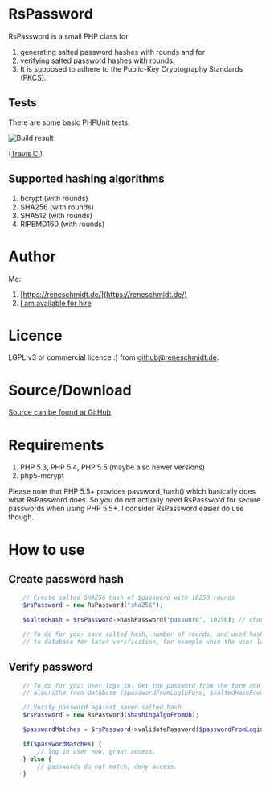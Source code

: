 # RsPassword

RsPassword is a small PHP class for

1. generating salted password hashes with rounds and for
1. verifying salted password hashes with rounds.
1. It is supposed to adhere to the Public-Key Cryptography Standards (PKCS).

## Tests

There are some basic PHPUnit tests.

![Build result](https://api.travis-ci.org/rene-s/RsPassword.png "Build result")

([Travis CI](https://travis-ci.org/rene-s/RsPassword))

## Supported hashing algorithms

1. bcrypt (with rounds)
1. SHA256 (with rounds)
1. SHA512 (with rounds)
1. RIPEMD160 (with rounds)

# Author

Me:

1. [https://reneschmidt.de/](https://reneschmidt.de/)
1. [I am available for hire](mailto:rene+_gth@reneschmidt.de)

# Licence

LGPL v3 or commercial licence :) from github@reneschmidt.de.

# Source/Download

[Source can be found at GitHub](https://github.com/rene-s/RsPassword)

# Requirements

1. PHP 5.3, PHP 5.4, PHP 5.5 (maybe also newer versions)
1. php5-mcrypt

Please note that PHP 5.5+ provides password_hash() which basically does what RsPassword does. So you do not actually *need* RsPassword for secure passwords when using PHP 5.5+. I consider RsPassword easier do use though.

# How to use

## Create password hash

```php
    // Create salted SHA256 hash of $password with 10250 rounds
    $rsPassword = new RsPassword("sha256");

    $saltedHash = $rsPassword->hashPassword("password", 10250); // choose 4-15 rounds when hashing using bcrypt

    // To do for you: save salted hash, number of rounds, and used hash algorithm ($saltedHash, 10250, "sha256")
    // to database for later verification, for example when the user logs in.
```

## Verify password

```php
    // To do for you: User logs in. Get the password from the form and get salted hash, number of rounds and hashing
    // algorithm from database ($passwordFromLoginForm, $saltedHashFromDb, $roundsFromDb, $hashingAlgoFromDb).

    // Verify password against saved salted hash
    $rsPassword = new RsPassword($hashingAlgoFromDb);

    $passwordMatches = $rsPassword->validatePassword($passwordFromLoginForm, $saltedHashFromDb, $roundsFromDb));

    if($passwordMatches) {
        // log in user now, grant access.
    } else {
        // passwords do not match, deny access.
    }
```

